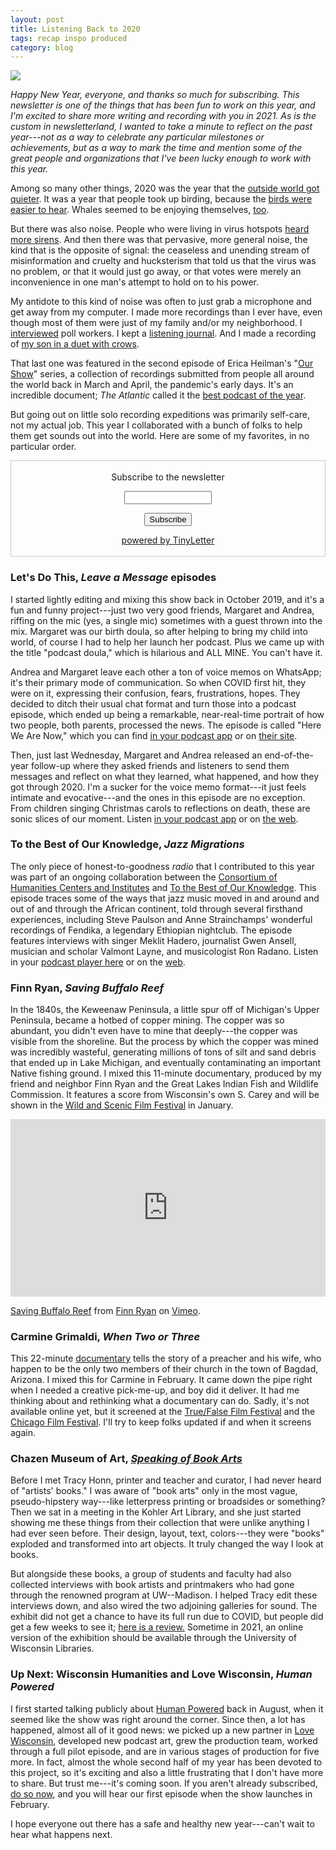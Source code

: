 ```yaml
---
layout: post
title: Listening Back to 2020
tags: recap inspo produced
category: blog
---
```

![](http://field-noise-assets.s3-us-east-2.amazonaws.com/listening-back-window-selfie.jpg)

*Happy New Year, everyone, and thanks so much for subscribing. This newsletter is one of the things that has been fun to work on this year, and I'm excited to share more writing and recording with you in 2021. As is the custom in newsletterland, I wanted to take a minute to reflect on the past year---not as a way to celebrate any particular milestones or achievements, but as a way to mark the time and mention some of the great people and organizations that I've been lucky enough to work with this year.*

Among so many other things, 2020 was the year that the [outside world got quieter](https://www.nationalgeographic.com/science/2020/04/coronavirus-is-quieting-the-world-seismic-data-shows/). It was a year that people took up birding, because the [birds were easier to hear](https://www.npr.org/sections/coronavirus-live-updates/2020/05/06/843271787/do-those-birds-sound-louder-to-you-an-ornithologist-says-youre-just-hearing-thin). Whales seemed to be enjoying themselves, [too](https://www.treehugger.com/whales-reveling-quiet-world-shipping-coronavirus-4859342).

But there was also noise. People who were living in virus hotspots [heard more sirens](https://www.nytimes.com/2020/04/05/arts/music/coronavirus-sirens-music.html). And then there was that pervasive, more general noise, the kind that is the opposite of signal: the ceaseless and unending stream of misinformation and cruelty and hucksterism that told us that the virus was no problem, or that it would just go away, or that votes were merely an inconvenience in one man's attempt to hold on to his power.

My antidote to this kind of noise was often to just grab a microphone and get away from my computer. I made more recordings than I ever have, even though most of them were just of my family and/or my neighborhood. I [interviewed](https://fieldnoise.substack.com/p/listening-to-democracy) poll workers. I kept a [listening journal](https://fieldnoise.substack.com/p/keeping-a-listening-journal). And I made a recording of [my son in a duet with crows](https://www.instagram.com/p/B-FUECuHUfE/).

That last one was featured in the second episode of Erica Heilman's "[Our Show](https://rumblestripvermont.com/2020/03/our-show-two/)" series, a collection of recordings submitted from people all around the world back in March and April, the pandemic's early days. It's an incredible document; *The Atlantic* called it the [best podcast of the year](https://www.theatlantic.com/culture/archive/2020/12/50-best-podcasts-2020/617486/).

But going out on little solo recording expeditions was primarily self-care, not my actual job. This year I collaborated with a bunch of folks to help them get sounds out into the world. Here are some of my favorites, in no particular order.

<form style="border:1px solid #ccc;padding:3px;text-align:center;" action="https://tinyletter.com/fieldnoise" method="post" target="popupwindow" onsubmit="window.open('https://tinyletter.com/fieldnoise', 'popupwindow', 'scrollbars=yes,width=800,height=600');return true"><p><label for="tlemail">Subscribe to the newsletter</label></p><p><input type="text" style="width:140px" name="email" id="tlemail" /></p><input type="hidden" value="1" name="embed"/><input type="submit" value="Subscribe" /><p><a href="https://tinyletter.com" target="_blank">powered by TinyLetter</a></p></form>

### Let's Do This, *Leave a Message* episodes

I started lightly editing and mixing this show back in October 2019, and it\'s a fun and funny project---just two very good friends, Margaret and Andrea, riffing on the mic (yes, a single mic) sometimes with a guest thrown into the mix. Margaret was our birth doula, so after helping to bring my child into world, of course I had to help her launch her podcast. Plus we came up with the title "podcast doula," which is hilarious and ALL MINE. You can't have it.

Andrea and Margaret leave each other a ton of voice memos on WhatsApp; it's their primary mode of communication. So when COVID first hit, they were on it, expressing their confusion, fears, frustrations, hopes. They decided to ditch their usual chat format and turn those into a podcast episode, which ended up being a remarkable, near-real-time portrait of how two people, both parents, processed the news. The episode is called "Here We Are Now," which you can find [in your podcast app](https://pod.link/1481788916/episode/OGJjM2M4YTEtZjgyNS00NDE5LWIxNTQtNDdiZWY5YmRmM2Y1) or on [their site](https://anchor.fm/LETSDOTHISPODCAST/episodes/Leave-A-Message-Here-We-Are-Now-ecgde6).

Then, just last Wednesday, Margaret and Andrea released an end-of-the-year follow-up where they asked friends and listeners to send them messages and reflect on what they learned, what happened, and how they got through 2020. I'm a sucker for the voice memo format---it just feels intimate and evocative---and the ones in this episode are no exception. From children singing Christmas carols to reflections on death, these are sonic slices of our moment. Listen [in your podcast app](https://pod.link/1481788916/episode/YzIyZjQ2OGItZGY3YS00ZjAyLTkwZGMtNzY1ZmEyNmE3YTcy) or on [the web](https://anchor.fm/LETSDOTHISPODCAST/episodes/LEAVE-A-MESSAGE-RESILIENCE-eo9fmn).

### To the Best of Our Knowledge, *Jazz Migrations*

The only piece of honest-to-goodness *radio* that I contributed to this year was part of an ongoing collaboration between the [Consortium of Humanities Centers and Institutes](https://chcinetwork.org/) and [To the Best of Our Knowledge](https://www.ttbook.org/). This episode traces some of the ways that jazz music moved in and around and out of and through the African continent, told through several firsthand experiences, including Steve Paulson and Anne Strainchamps' wonderful recordings of Fendika, a legendary Ethiopian nightclub. The episode features interviews with singer Meklit Hadero, journalist Gwen Ansell, musician and scholar Valmont Layne, and musicologist Ron Radano. Listen in your [podcast player here](https://pod.link/471896367/episode/cHJ4XzEyMF85ODYyMWUzYi01MDRiLTRhMjQtOWY1Ni0yYWUzOTZmYjBlMjA=) or on the [web](https://www.ttbook.org/show/jazz-migrations).

### Finn Ryan, *Saving Buffalo Reef*

In the 1840s, the Keweenaw Peninsula, a little spur off of Michigan's Upper Peninsula, became a hotbed of copper mining. The copper was so abundant, you didn't even have to mine that deeply---the copper was visible from the shoreline. But the process by which the copper was mined was incredibly wasteful, generating millions of tons of silt and sand debris that ended up in Lake Michigan, and eventually contaminating an important Native fishing ground. I mixed this 11-minute documentary, produced by my friend and neighbor Finn Ryan and the Great Lakes Indian Fish and Wildlife Commission. It features a score from Wisconsin's own S. Carey and will be shown in the [Wild and Scenic Film Festival](https://wsff.eventive.org/welcome) in January.

<div style="padding:56.25% 0 0 0;position:relative;"><iframe src="https://player.vimeo.com/video/426391352?color=ffffff&title=0&byline=0&portrait=0" style="position:absolute;top:0;left:0;width:100%;height:100%;" frameborder="0" allow="autoplay; fullscreen; picture-in-picture" allowfullscreen></iframe></div><script src="https://player.vimeo.com/api/player.js"></script>
<p><a href="https://vimeo.com/426391352">Saving Buffalo Reef</a> from <a href="https://vimeo.com/finnryan">Finn Ryan</a> on <a href="https://vimeo.com">Vimeo</a>.</p>

### Carmine Grimaldi, *When Two or Three*

This 22-minute [documentary](http://carminegrimaldi.net/when-two-or-three.html) tells the story of a preacher and his wife, who happen to be the only two members of their church in the town of Bagdad, Arizona. I mixed this for Carmine in February. It came down the pipe right when I needed a creative pick-me-up, and boy did it deliver. It had me thinking about and rethinking what a documentary can do. Sadly, it\'s not available online yet, but it screened at the [True/False Film Festival](https://truefalse.org/) and the [Chicago Film Festival](https://www.chicagofilmfestival.com/festival/). I'll try to keep folks updated if and when it screens again.

### Chazen Museum of Art, *[Speaking of Book Arts](https://chazen.wisc.edu/exhibitions/speaking-of-book-arts-oral-histories-from-uw-madison/)*

Before I met Tracy Honn, printer and teacher and curator, I had never heard of "artists' books." I was aware of "book arts" only in the most vague, pseudo-hipstery way---like letterpress printing or broadsides or something? Then we sat in a meeting in the Kohler Art Library, and she just started showing me these things from their collection that were unlike anything I had ever seen before. Their design, layout, text, colors---they were "books" exploded and transformed into art objects. It truly changed the way I look at books.

But alongside these books, a group of students and faculty had also collected interviews with book artists and printmakers who had gone through the renowned program at UW--Madison. I helped Tracy edit these interviews down, and also wired the two adjoining galleries for sound. The exhibit did not get a chance to have its full run due to COVID, but people did get a few weeks to see it; [here is a review.](https://isthmus.com/arts/chazen-speaking-of-book-arts/) Sometime in 2021, an online version of the exhibition should be available through the University of Wisconsin Libraries.

### Up Next: Wisconsin Humanities and Love Wisconsin, *Human Powered*

I first started talking publicly about [Human Powered](/human-powered) back in August, when it seemed like the show was right around the corner. Since then, a lot has happened, almost all of it good news: we picked up a new partner in [Love Wisconsin](https://www.lovewi.com/), developed new podcast art, grew the production team, worked through a full pilot episode, and are in various stages of production for five more. In fact, almost the whole second half of my year has been devoted to this project, so it's exciting and also a little frustrating that I don't have more to share. But trust me---it's coming soon. If you aren't already subscribed, [do so now](https://pod.link/human-powered), and you will hear our first episode when the show launches in February.

I hope everyone out there has a safe and healthy new year---can't wait to hear what happens next.



